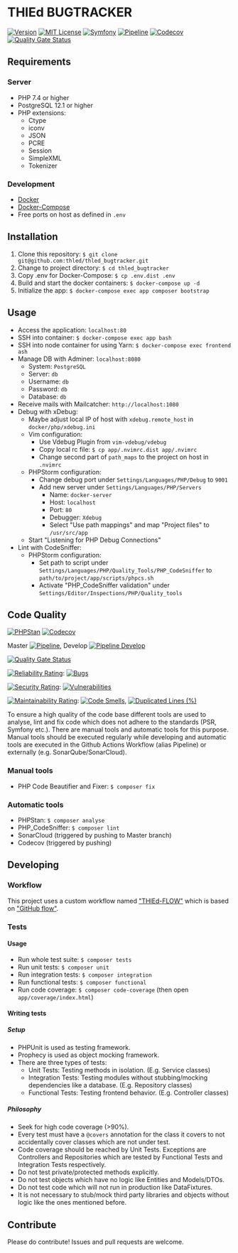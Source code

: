 # THlEd BUGTRACKER

[![Version][version-badge]][changelog]
[![MIT License][license-badge]][license]
[![Symfony][symfony-badge]][symfony]
[![Pipeline][pipeline-badge]][pipeline]
[![Codecov][codecov-badge]][codecov]
[![Quality Gate Status][sonarcloud-quality-gate-badge]][sonarcloud-dashboard]

## Requirements

### Server

- PHP 7.4 or higher
- PostgreSQL 12.1 or higher
- PHP extensions:
  - Ctype
  - iconv
  - JSON
  - PCRE
  - Session
  - SimpleXML
  - Tokenizer

### Development

- [Docker][docker]
- [Docker-Compose][docker-compose]
- Free ports on host as defined in `.env`

## Installation

1. Clone this repository: `$ git clone git@github.com:thled/thled_bugtracker.git`
1. Change to project directory: `$ cd thled_bugtracker`
1. Copy .env for Docker-Compose: `$ cp .env.dist .env`
1. Build and start the docker containers: `$ docker-compose up -d`
1. Initialize the app: `$ docker-compose exec app composer bootstrap`

## Usage

- Access the application: `localhost:80`
- SSH into container: `$ docker-compose exec app bash`
- SSH into node container for using Yarn: `$ docker-compose exec frontend ash`
- Manage DB with Adminer: `localhost:8080`
  - System: `PostgreSQL`
  - Server: `db`
  - Username: `db`
  - Password: `db`
  - Database: `db`
- Receive mails with Mailcatcher: `http://localhost:1080`
- Debug with xDebug:
  - Maybe adjust local IP of host with `xdebug.remote_host` in `docker/php/xdebug.ini`
  - Vim configuration:
    - Use Vdebug Plugin from `vim-vdebug/vdebug`
    - Copy local rc file: `$ cp app/.nvimrc.dist app/.nvimrc`
    - Change second part of `path_maps` to the project on host in `.nvimrc`
  - PHPStorm configuration:
    - Change debug port under `Settings/Languages/PHP/Debug` to `9001`
    - Add new server under `Settings/Languages/PHP/Servers`
      - Name: `docker-server`
      - Host: `localhost`
      - Port: `80`
      - Debugger: `Xdebug`
      - Select "Use path mappings" and map "Project files" to `/usr/src/app`
  - Start "Listening for PHP Debug Connections"
- Lint with CodeSniffer:
  - PHPStorm configuration:
    - Set path to script under `Settings/Languages/PHP/Quality_Tools/PHP_CodeSniffer` to `path/to/project/app/scripts/phpcs.sh`
    - Activate "PHP_CodeSniffer validation" under `Settings/Editor/Inspections/PHP/Quality_tools`

## Code Quality

[![PHPStan][phpstan-badge]][phpstan] [![Codecov][codecov-badge]][codecov]

Master [![Pipeline][pipeline-badge]][pipeline],
Develop [![Pipeline Develop][pipeline-dev-badge]][pipeline-dev]

[![Quality Gate Status][sonarcloud-quality-gate-badge]][sonarcloud-dashboard]

[![Reliability Rating][sonarcloud-reliability-badge]][sonarcloud-dashboard]:
[![Bugs][sonarcloud-bugs-badge]][sonarcloud-dashboard]

[![Security Rating][sonarcloud-security]][sonarcloud-dashboard]:
[![Vulnerabilities][sonarcloud-vulnerabilities]][sonarcloud-dashboard]

[![Maintainability Rating][sonarcloud-maintainability]][sonarcloud-dashboard]:
[![Code Smells][sonarcloud-code-smells]][sonarcloud-dashboard],
[![Duplicated Lines (%)][sonarcloud-duplicated-lines]][sonarcloud-dashboard]

To ensure a high quality of the code base different tools are used to analyse, lint and fix code
which does not adhere to the standards (PSR, Symfony etc.).
There are manual tools and automatic tools for this purpose.
Manual tools should be executed regularly while developing and
automatic tools are executed in the Github Actions Workflow (alias Pipeline) or externally (e.g. SonarQube/SonarCloud).

### Manual tools

- PHP Code Beautifier and Fixer: `$ composer fix`

### Automatic tools

- PHPStan: `$ composer analyse`
- PHP_CodeSniffer: `$ composer lint`
- SonarCloud (triggered by pushing to Master branch)
- Codecov (triggered by pushing)

## Developing

### Workflow

This project uses a custom workflow named ["THlEd-FLOW"][thled-flow] which is based on ["GitHub flow"][github-flow].

### Tests

#### Usage

- Run whole test suite: `$ composer tests`
- Run unit tests: `$ composer unit`
- Run integration tests: `$ composer integration`
- Run functional tests: `$ composer functional`
- Run code coverage: `$ composer code-coverage` (then open `app/coverage/index.html`)

#### Writing tests

##### Setup

- PHPUnit is used as testing framework.
- Prophecy is used as object mocking framework.
- There are three types of tests:
  - Unit Tests: Testing methods in isolation. (E.g. Service classes)
  - Integration Tests: Testing modules without stubbing/mocking dependencies like a database. (E.g. Repository classes)
  - Functional Tests: Testing frontend behavior. (E.g. Controller classes)

##### Philosophy

- Seek for high code coverage (>90%).
- Every test must have a `@covers` annotation for the class it covers
to not accidentally cover classes which are not under test.
- Code coverage should be reached by Unit Tests.
Exceptions are Controllers and Repositories which are tested by Functional Tests and Integration Tests respectively.
- Do not test private/protected methods explicitly.
- Do not test objects which have no logic like Entities and Models/DTOs.
- Do not test code which will not run in production like DataFixtures.
- It is not necessary to stub/mock third party libraries and objects without logic like the ones mentioned before.

## Contribute

Please do contribute! Issues and pull requests are welcome.

[version-badge]: https://img.shields.io/badge/version-0.9.0-blue.svg
[changelog]: ./CHANGELOG.md
[license-badge]: https://img.shields.io/badge/license-MIT-blue.svg
[license]: ./LICENSE
[symfony-badge]: https://img.shields.io/badge/Symfony-5.0-blue.svg
[symfony]: https://symfony.com/releases/5.0
[pipeline-badge]: https://github.com/thled/thled_bugtracker/workflows/ci-pipeline/badge.svg?branch=master
[pipeline]: https://github.com/thled/thled_bugtracker/actions?query=workflow%3A%22ci-pipeline%22+branch%3Amaster
[pipeline-dev-badge]: https://github.com/thled/thled_bugtracker/workflows/ci-pipeline/badge.svg?branch=develop
[pipeline-dev]: https://github.com/thled/thled_bugtracker/actions?query=workflow%3A%22ci-pipeline%22+branch%3Adevelop
[sonarcloud-quality-gate-badge]: https://sonarcloud.io/api/project_badges/measure?project=thled_thled_bugtracker&metric=alert_status
[sonarcloud-reliability-badge]: https://sonarcloud.io/api/project_badges/measure?project=thled_thled_bugtracker&metric=reliability_rating
[sonarcloud-bugs-badge]: https://sonarcloud.io/api/project_badges/measure?project=thled_thled_bugtracker&metric=bugs
[sonarcloud-security]: https://sonarcloud.io/api/project_badges/measure?project=thled_thled_bugtracker&metric=security_rating
[sonarcloud-vulnerabilities]: https://sonarcloud.io/api/project_badges/measure?project=thled_thled_bugtracker&metric=vulnerabilities
[sonarcloud-maintainability]: https://sonarcloud.io/api/project_badges/measure?project=thled_thled_bugtracker&metric=sqale_rating
[sonarcloud-code-smells]: https://sonarcloud.io/api/project_badges/measure?project=thled_thled_bugtracker&metric=code_smells
[sonarcloud-duplicated-lines]: https://sonarcloud.io/api/project_badges/measure?project=thled_thled_bugtracker&metric=duplicated_lines_density
[sonarcloud-dashboard]: https://sonarcloud.io/dashboard?id=thled_thled_bugtracker
[phpstan-badge]: https://img.shields.io/badge/PHPStan-level%208-brightgreen.svg
[phpstan]: https://github.com/phpstan/phpstan
[codecov-badge]: https://codecov.io/gh/thled/thled_bugtracker/branch/master/graph/badge.svg
[codecov]: https://codecov.io/gh/thled/thled_bugtracker
[docker]: https://docs.docker.com/install/
[docker-compose]: https://docs.docker.com/compose/install/
[thled-flow]: https://gist.github.com/thled/c4c689a279107fcbac2bdee2d27548df
[github-flow]: https://guides.github.com/introduction/flow/
